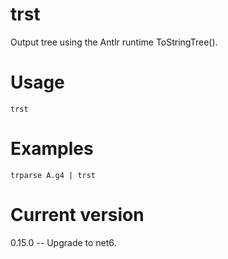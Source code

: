 # trst

Output tree using the Antlr runtime ToStringTree().

# Usage

    trst

# Examples

    trparse A.g4 | trst

# Current version

0.15.0 -- Upgrade to net6.
